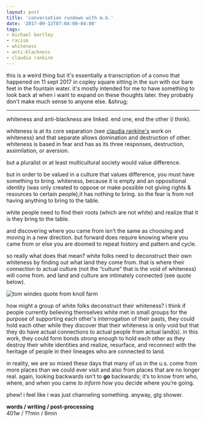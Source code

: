 ```yaml
---
layout: post
title: 'conversation rundown with m.b.'
date: '2017-09-12T07:04:00-04:00'
tags:
- michael bartley
- racism
- whiteness
- anti-blackness
- claudia rankine
--- 
```


this is a weird thing but it's essentially a transcription of a convo that happened on 11 sept 2017 in copley square sitting in the sun with our bare feet in the fountain water. it's mostly intended for me to have something to look back at when i want to expand on these thoughts later. they probably don't make much sense to anyone else. &shrug;

---

whiteness and anti-blackness are linked. end one, end the other (i think).

whiteness is at its core separation (see [claudia rankine's](http://claudiarankine.com/) work on whiteness) and that separate allows domination and destruction of other. whiteness is based in fear and has as its three responses, destruction, assimilation, or aversion. 

but a pluralist or at least multicultural society would value difference. 

but in order to be valued in a culture that values difference, you must have something to bring. whiteness, because it is empty and an oppositional identity (was only created to oppose or make possible not giving rights & resources to certain people),it has nothing to bring. so the fear is from not having anything to bring to the table. 

white people need to find their roots (which are not white) and realize that it is they bring to the table. 

and discovering where you came from isn’t the same as choosing and moving in a new direction. but forward does require knowing where you came from or else you are doomed to repeat history and pattern and cycle. 

so really what does that mean? white folks need to deconstruct their own whiteness by finding out what land they come from. that is where their connection to actual culture (not the “culture” that is the void of whiteness) will come from. and land and culture are intimately connected (see quote below).

![tom windes quote from knoll farm](http://68.media.tumblr.com/bcc4f8843b5ea78a9161bad4861aa600/tumblr_ow5yzo3KzB1u7xkqho1_500.jpg)

how might a group of white folks deconstruct their whiteness? i think if people currently believing themselves white met in small groups for the purpose of supporting each other's interrogation of their pasts, they could hold each other while they discover that their whiteness is only void but that they do have actual connections to actual people from actual land(s). in this work, they could form bonds strong enough to hold each other as they destroy their white identities and realize, resurface, and reconnect with the heritage of people in their lineages who are connected to land. 

in reality, we are so mixed these days that many of us in the u.s. come from more places than we could ever visit and also from places that are no longer real. again, looking backwards isn’t to **go** backwards; it’s to know from who, where, and when you came _to inform_ how you decide where you’re going. 

phew! i feel like i was just channeling something. anyway, gtg shower. 

<!-- hyperlink bank -->

**words / writing / post-processing**  
401w / ??min / 8min